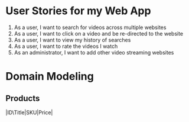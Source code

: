 User Stories for my Web App
======

1. As a user, I want to search for videos across multiple websites
2. As a user, I want to click on a video and be re-directed to the website
3. As a user, I want to view my history of searches
4. As a user, I want to rate the videos I watch
5. As an administrator, I want to add other video streaming websites

# Domain Modeling

## Products

|ID\Title|SKU|Price|
